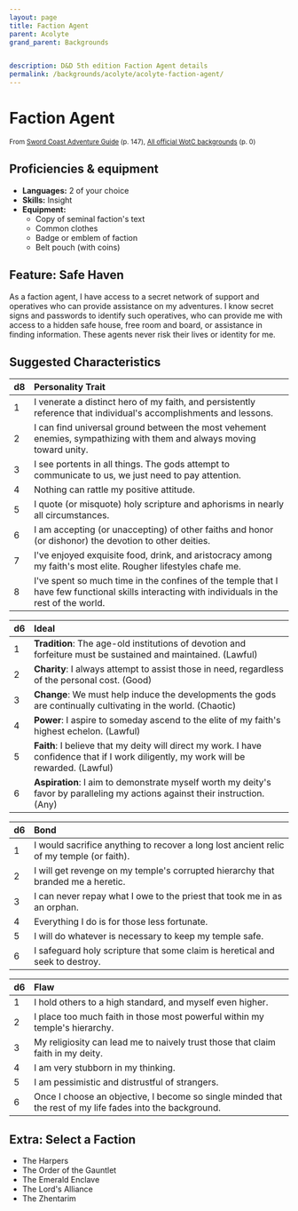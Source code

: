 ```yaml
---
layout: page
title: Faction Agent
parent: Acolyte
grand_parent: Backgrounds


description: D&D 5th edition Faction Agent details
permalink: /backgrounds/acolyte/acolyte-faction-agent/
---
```

# Faction Agent

<small>From <a target="_blank" href="https://dnd.wizards.com/products/tabletop-games/rpg-products/sc-adventurers-guide">Sword Coast Adventure Guide</a> (p. 147), <a target="_blank" href="https://flapkan.com/faq#What-is-the-source-All-official-WotC-backgrounds-and-how-does-it-work">All official WotC backgrounds</a> (p. 0)</small>


## Proficiencies & equipment

- **Languages:** 2 of your choice
- **Skills:** Insight
- **Equipment:** 
  - Copy of seminal faction's text
  - Common clothes
  - Badge or emblem of faction
  - Belt pouch (with coins)

## Feature: Safe Haven


As a faction agent, I have access to a secret network of support and operatives who can provide assistance on my adventures. I know secret signs and passwords to identify such operatives, who can provide me with access to a hidden safe house, free room and board, or assistance in finding information. These agents never risk their lives or identity for me.

## Suggested Characteristics


| d8 | Personality Trait |
|:----------------------------|:------------------|
| 1 | I venerate a distinct hero of my faith, and persistently reference that individual's accomplishments and lessons. |
| 2 | I can find universal ground between the most vehement enemies, sympathizing with them and always moving toward unity. |
| 3 | I see portents in all things. The gods attempt to communicate to us, we just need to pay attention. |
| 4 | Nothing can rattle my positive attitude. |
| 5 | I quote (or misquote) holy scripture and aphorisms in nearly all circumstances. |
| 6 | I am accepting (or unaccepting) of other faiths and honor (or dishonor) the devotion to other deities. |
| 7 | I've enjoyed exquisite food, drink, and aristocracy among my faith's most elite. Rougher lifestyles chafe me. |
| 8 | I've spent so much time in the confines of the temple that I have few functional skills interacting with individuals in the rest of the world. |

| d6 | Ideal |
|:----------------------------|:------|
| 1 | **Tradition**: The age-old institutions of devotion and forfeiture must be sustained and maintained. (Lawful) |
| 2 | **Charity**: I always attempt to assist those in need, regardless of the personal cost. (Good) |
| 3 | **Change**: We must help induce the developments the gods are continually cultivating in the world. (Chaotic) |
| 4 | **Power**: I aspire to someday ascend to the elite of my faith's highest echelon. (Lawful) |
| 5 | **Faith**: I believe that my deity will direct my work. I have confidence that if I work diligently, my work will be rewarded. (Lawful) |
| 6 | **Aspiration**: I aim to demonstrate myself worth my deity's favor by paralleling my actions against their instruction. (Any) |

| d6 | Bond |
|:----------------------------|:------------------|
| 1 | I would sacrifice anything to recover a long lost ancient relic of my temple (or faith). |
| 2 | I will get revenge on my temple's corrupted hierarchy that branded me a heretic. |
| 3 | I can never repay what I owe to the priest that took me in as an orphan. |
| 4 | Everything I do is for those less fortunate. |
| 5 | I will do whatever is necessary to keep my temple safe. |
| 6 | I safeguard holy scripture that some claim is heretical and seek to destroy. |

| d6 | Flaw |
|:----------------------------|:------------------|
| 1 | I hold others to a high standard, and myself even higher. |
| 2 | I place too much faith in those most powerful within my temple's hierarchy. |
| 3 | My religiosity can lead me to naively trust those that claim faith in my deity. |
| 4 | I am very stubborn in my thinking. |
| 5 | I am pessimistic and distrustful of strangers. |
| 6 | Once I choose an objective, I become so single minded that the rest of my life fades into the background. |

## Extra: Select a Faction


- The Harpers
- The Order of the Gauntlet
- The Emerald Enclave
- The Lord's Alliance
- The Zhentarim